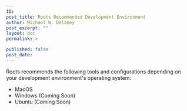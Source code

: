 ```yaml
---
ID:
post_title: Roots Recommended Development Environment
author: Michael W. Delaney
post_excerpt: ""
layout: doc
permalink: >

published: false
post_date:
---
```

Roots recommends the following tools and configurations depending on your development environment's operating system:

* MacOS
* Windows (Coming Soon)
* Ubuntu (Coming Soon)
